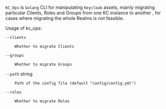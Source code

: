 `KC_Ops` is `Golang` CLI for manipulating `Keycloak` assets, mainly migrating particular Clients, Roles and Groups from one KC instance to another , for cases where migrating the whole Realms is not feasible.

Usage of kc_ops:

  `--clients`

        Whether to migrate Clients

  `--groups`

        Whether to migrate Groups

  `--path` string

        Path of the config file (default "config/config.yml")

  `--roles`

        Whether to migrate Roles
